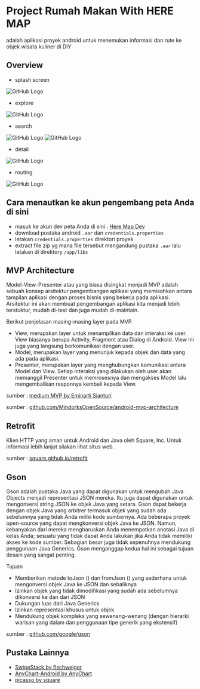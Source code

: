 # Project Rumah Makan With HERE MAP

adalah aplikasi proyek android untuk menemukan informasi dan rute ke objek wisata kuliner di DIY

## Overview

* splash screen

![GitHub Logo](/img/splash.jpg) 


* explore

![GitHub Logo](/img/explore.jpg) 


* search

![GitHub Logo](/img/search_map.jpg)  ![GitHub Logo](/img/search_list.jpg) 


* detail

![GitHub Logo](/img/detail.jpg) 


* routing

![GitHub Logo](/img/routing.jpg) 




## Cara menautkan ke akun pengembang peta Anda di sini

- masuk ke akun dev peta Anda di sini : [Here Map Dev](https://developer.here.com/login)
- download pustaka android `.aar` dan `credentials.properties`
- letakan `credentials.properties` direktori proyek
- extract file zip yg mana file tersebut mengandung pustaka `.aar` lalu letakan di direktory `/app/libs`


## MVP Architecture

Model-View-Presenter atau yang biasa disingkat menjadi MVP adalah sebuah konsep arsitektur pengembangan aplikasi yang memisahkan antara tampilan aplikasi dengan proses bisnis yang bekerja pada aplikasi. Arsitektur ini akan membuat pengembangan aplikasi kita menjadi lebih terstuktur, mudah di-test dan juga mudah di-maintain.

Berikut penjelasan masing-masing layer pada MVP.
- View, merupakan layer untuk menampilkan data dan interaksi ke user. View biasanya berupa Activity, Fragment atau Dialog di Android. View ini juga yang langsung berkomunikasi dengan user.
- Model, merupakan layer yang menunjuk kepada objek dan data yang ada pada aplikasi.
- Presenter, merupakan layer yang menghubungkan komunikasi antara Model dan View. Setiap interaksi yang dilakukan oleh user akan memanggil Presenter untuk memrosesnya dan mengakses Model lalu mengembalikan responnya kembali kepada View.


sumber : [medium MVP by Eminarti Sianturi
](https://medium.com/easyread/android-mvp-series-membangun-aplikasi-android-dengan-arsitektur-mvp-fbf1f77ecaec)

sumber : [github.com/MindorksOpenSource/android-mvp-architecture](https://github.com/MindorksOpenSource/android-mvp-architecture)


## Retrofit

Klien HTTP yang aman untuk Android dan Java oleh Square, Inc.
Untuk informasi lebih lanjut silakan lihat situs web.


sumber : [square.github.io/retrofit](https://square.github.io/retrofit)




## Gson

Gson adalah pustaka Java yang dapat digunakan untuk mengubah Java Objects menjadi representasi JSON mereka. Itu juga dapat digunakan untuk mengonversi string JSON ke objek Java yang setara. Gson dapat bekerja dengan objek Java yang arbitrer termasuk objek yang sudah ada sebelumnya yang tidak Anda miliki kode sumbernya.
Ada beberapa proyek open-source yang dapat mengkonversi objek Java ke JSON. Namun, kebanyakan dari mereka mengharuskan Anda menempatkan anotasi Java di kelas Anda; sesuatu yang tidak dapat Anda lakukan jika Anda tidak memiliki akses ke kode sumber. Sebagian besar juga tidak sepenuhnya mendukung penggunaan Java Generics. Gson menganggap kedua hal ini sebagai tujuan desain yang sangat penting.

Tujuan
* Memberikan metode toJson () dan fromJson () yang sederhana untuk mengonversi objek Java ke JSON dan sebaliknya
* Izinkan objek yang tidak dimodifikasi yang sudah ada sebelumnya dikonversi ke dan dari JSON
* Dukungan luas dari Java Generics
* Izinkan representasi khusus untuk objek
* Mendukung objek kompleks yang sewenang-wenang (dengan hierarki warisan yang dalam dan penggunaan tipe generik yang ekstensif)


sumber : [github.com/google/gson](https://github.com/google/gson)


## Pustaka Lainnya

* [SwipeStack by flschweiger](https://github.com/flschweiger/SwipeStack)
* [AnyChart-Android by AnyChart](https://github.com/AnyChart/AnyChart-Android)
* [picasso by square](https://square.github.io/picasso/)


